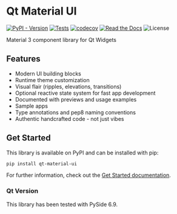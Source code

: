 # Qt Material UI

[![PyPI - Version](https://img.shields.io/pypi/v/qt-material-ui?logo=python&logoColor=%23ccc)](https://pypi.org/project/qt-material-ui/)
[![Tests](https://img.shields.io/github/actions/workflow/status/herobank110/qt-material-ui/tests.yml?logo=github&label=tests&logoColor=%23ccc)](https://github.com/herobank110/qt-material-ui/actions/workflows/tests.yml)
[![codecov](https://codecov.io/github/herobank110/qt-material-ui/graph/badge.svg?token=OF1WOOAZ6U)](https://codecov.io/github/herobank110/qt-material-ui)
[![Read the Docs](https://img.shields.io/readthedocs/qt-material-ui?logo=readthedocs)](https://qt-material-ui.readthedocs.io/en/latest)
![License](https://img.shields.io/pypi/l/qt-material-ui.svg)

Material 3 component library for Qt Widgets

## Features

- Modern UI building blocks
- Runtime theme customization
- Visual flair (ripples, elevations, transitions)
- Optional reactive state system for fast app development
- Documented with previews and usage examples
- Sample apps
- Type annotations and pep8 naming conventions
- Authentic handcrafted code - not just vibes

## Get Started

This library is available on PyPI and can be installed with pip:

```bash
pip install qt-material-ui
```

For further information, check out the
[Get Started documentation](https://qt-material-ui.readthedocs.io/en/latest/get-started.html).

### Qt Version

This library has been tested with PySide 6.9.
